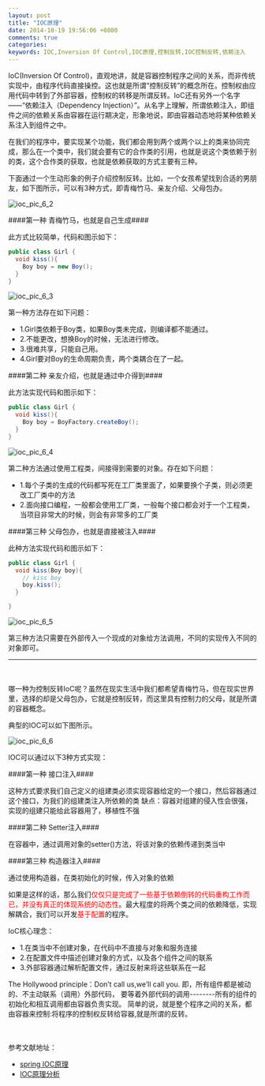 ```yaml
---
layout: post
title: "IOC原理"
date: 2014-10-19 19:56:06 +0800
comments: true
categories: 
keywords: IOC,Inversion Of Control,IOC原理,控制反转,IOC控制反转,依赖注入
---
```


  IoC(Inversion Of Control)，直观地讲，就是容器控制程序之间的关系，而非传统实现中，由程序代码直接操控。这也就是所谓“控制反转”的概念所在。控制权由应用代码中转到了外部容器，控制权的转移是所谓反转。IoC还有另外一个名字——“依赖注入（Dependency Injection）”。从名字上理解，所谓依赖注入，即组件之间的依赖关系由容器在运行期决定，形象地说，即由容器动态地将某种依赖关系注入到组件之中。
  
<!--more-->
  
  在我们的程序中，要实现某个功能，我们都会用到两个或两个以上的类来协同完成，那么在一个类中，我们就会要有它的合作类的引用，也就是说这个类依赖于别的类，这个合作类的获取，也就是依赖获取的方式主要有三种。

  下面通过一个生动形象的例子介绍控制反转。比如，一个女孩希望找到合适的男朋友，如下图所示，可以有3种方式，即青梅竹马、亲友介绍、父母包办。

![ioc_pic_6_2](/imgs/post/ioc_pic_6_2.jpeg)
  
####第一种 青梅竹马，也就是自己生成####

  此方式比较简单，代码和图示如下：

``` java
public class Girl {
  void kiss(){
    Boy boy = new Boy();
  }
}
```

![ioc_pic_6_3](/imgs/post/ioc_pic_6_3.jpeg)

  第一种方法存在如下问题：

 * 1.Girl类依赖于Boy类，如果Boy类未完成，则编译都不能通过。
 * 2.不能更改，想换Boy的时候，无法进行修改。
 * 3.很难共享，只能自己用。
 * 4.Girl要对Boy的生命周期负责，两个类耦合在了一起。

####第二种 亲友介绍，也就是通过中介得到####

  此方法实现代码和图示如下：

``` java
public class Girl {
  void kiss(){
    Boy boy = BoyFactory.createBoy();
  }
}
```

![ioc_pic_6_4](/imgs/post/ioc_pic_6_4.jpeg)

  第二种方法通过使用工程类，间接得到需要的对象。存在如下问题：

 * 1.每个子类的生成的代码都写死在工厂类里面了，如果要换个子类，则必须更改工厂类中的方法
 * 2.面向接口编程，一般都会使用工厂类，一般每个接口都会对于一个工程类，当项目非常大的时候，则会有非常多的工厂类

####第三种 父母包办，也就是直接被注入####

  此种方法实现代码和图示如下：

``` java
public class Girl {
  void kiss(Boy boy){
    // kiss boy
    boy.kiss();
  }

}
```

![ioc_pic_6_5](/imgs/post/ioc_pic_6_5.jpeg)

  第三种方法只需要在外部传入一个现成的对象给方法调用，不同的实现传入不同的对象即可。

------------------
<br>
<br>
  哪一种为控制反转IoC呢？虽然在现实生活中我们都希望青梅竹马，但在现实世界里，选择的却是父母包办，它就是控制反转，而这里具有控制力的父母，就是所谓的容器概念。

  典型的IOC可以如下图所示。

![ioc_pic_6_6](/imgs/post/ioc_pic_6_6.jpeg)

IOC可以通过以下3种方式实现：

####第一种 接口注入####

  这种方式要求我们自己定义的组建类必须实现容器给定的一个接口，然后容器通过这个接口，为我们的组建类注入所依赖的类
  缺点：容器对组建的侵入性会很强，实现的组建只能给此容器用了，移植性不强


####第二种 Setter注入####

  在容器中，通过调用对象的setter()方法，将该对象的依赖传递到类当中

####第三种 构造器注入####

  通过使用构造器，在类初始化的时候，传入对象的依赖

  如果是这样的话，那么我们<font color='red'>仅仅只是完成了一些基于依赖倒转的代码重构工作而已，并没有真正的体现系统的动态性</font>。最大程度的将两个类之间的依赖降低，实现解耦合，我们可以开发<font color='red'>基于配置</font>的程序。

  IoC核心理念：
  
 * 1.在类当中不创建对象，在代码中不直接与对象和服务连接
 * 2.在配置文件中描述创建对象的方式，以及各个组件之间的联系
 * 3.外部容器通过解析配置文件，通过反射来将这些联系在一起
 
  The Hollywood principle：Don’t call us,we’ll call you.
即，所有组件都是被动的、不主动联系（调用）外部代码，
要等着外部代码的调用--------所有的组件的初始化和相互调用都由容器负责实现。
简单的说，就是整个程序之间的关系，都由容器来控制:将程序的控制权反转给容器,就是所谓的反转。

<br>
<br>
  参考文献地址：
  
 * [spring IOC原理](http://blog.csdn.net/xiaoxing1521025/article/details/8846031)
 * [IOC原理分析](http://java-mzd.iteye.com/blog/818344)